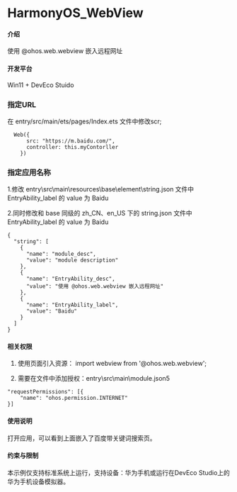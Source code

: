 # HarmonyOS_WebView

#### 介绍

使用 @ohos.web.webview 嵌入远程网址

#### 开发平台

Win11 + DevEco Stuido

### 指定URL

在 entry/src/main/ets/pages/Index.ets 文件中修改scr;

```
  Web({
      src: "https://m.baidu.com/",
      controller: this.myContorller
    })
```
### 指定应用名称
1.修改 entry\src\main\resources\base\element\string.json 文件中 EntryAbility_label 的 value 为 Baidu

2.同时修改和 base 同级的 zh_CN、en_US 下的 string.json 文件中 EntryAbility_label 的 value 为 Baidu

```
{
  "string": [
    {
      "name": "module_desc",
      "value": "module description"
    },
    {
      "name": "EntryAbility_desc",
      "value": "使用 @ohos.web.webview 嵌入远程网址"
    },
    {
      "name": "EntryAbility_label",
      "value": "Baidu"
    }
  ]
}
```

#### 相关权限

1. 使用页面引入资源： import webview from '@ohos.web.webview';

2. 需要在文件中添加授权：entry\src\main\module.json5
```
"requestPermissions": [{
    "name": "ohos.permission.INTERNET"
}]
```

#### 使用说明

打开应用，可以看到上面嵌入了百度带关键词搜索页。

#### 约束与限制

本示例仅支持标准系统上运行，支持设备：华为手机或运行在DevEco Studio上的华为手机设备模拟器。


